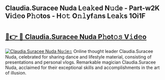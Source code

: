## Claudia.Suracee Nuda L𝚎a𝚔ed N𝚞𝚍e - Part-w2K Vi𝚍𝚎o P𝚑𝚘tos - H𝚘𝚝 O𝚗𝚕yf𝚊ns L𝚎a𝚔s 1Oi1F

# <h2><a href="http://kfdfjho.oniu.top/?m=Claudia.Suracee+Nuda">🔗👉 🔴 Claudia.Suracee Nuda P𝚑ot𝚘𝚜 V𝚒d𝚎o</a></h2>

[![Claudia.Suracee Nuda Nu𝚍e𝚜](https://i.imgur.com/0qMVB7G.gif)](http://kfdfjho.oniu.top/?m=Claudia.Suracee+Nuda)
Online thought leader Claudia.Suracee Nuda, celebrated for sharing dance and lifestyle material, consisting of presentations and personal vlogs. Remarkable magician Claudia.Suracee Nuda, acclaimed for their exceptional skills and accomplishments in the art of illusion.  
